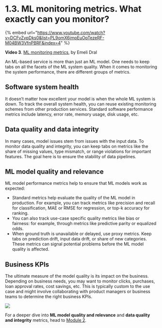 # 1.3. ML monitoring metrics. What exactly can you monitor?

{% embed url="https://www.youtube.com/watch?v=DCFvZvpDks0&list=PL9omX6impEuOpTezeRF-M04BW3VfnPBRF&index=4" %}

**Video 3**. [ML monitoring metrics](https://www.youtube.com/watch?v=DCFvZvpDks0&list=PL9omX6impEuOpTezeRF-M04BW3VfnPBRF&index=4), by Emeli Dral

An ML-based service is more than just an ML model. One needs to keep tabs on all the facets of the ML system quality. When it comes to monitoring the system performance, there are different groups of metrics.

## Software system health

It doesn’t matter how excellent your model is when the whole ML system is down. To track the overall system health, you can reuse existing monitoring schemes from other production services. Standard software performance metrics include latency, error rate, memory usage, disk usage, etc. 

## Data quality and data integrity

In many cases, model issues stem from issues with the input data. To monitor data quality and integrity, you can keep tabs on metrics like the share of missing values, type mismatch, or range violations for important features. The goal here is to ensure the stability of data pipelines. 

## ML model quality and relevance

ML model performance metrics help to ensure that ML models work as expected:
* Standard metrics help evaluate the quality of the ML model in production. For example, you can track metrics like precision and recall for classification, MAE or RMSE for regression, or top-k accuracy for ranking.
* You can also track use-case specific quality metrics like bias or fairness: for example, through metrics like predictive parity or equalized odds.
* When ground truth is unavailable or delayed, use proxy metrics. Keep tabs on prediction drift, input data drift, or share of new categories. These metrics can signal potential problems before the ML model quality is affected. 

## Business KPIs

The ultimate measure of the model quality is its impact on the business. Depending on business needs, you may want to monitor clicks, purchases, loan approval rates, cost savings, etc. This is typically custom to the use case and might involve collaborating with product managers or business teams to determine the right business KPIs. 

![](<../../../images/2023109\_course\_module1\_fin\_images.034.png>)

For a deeper dive into **ML model quality and relevance** and **data quality and integrity** metrics, head to [Module 2](../module-2-ml-monitoring-metrics.md).
